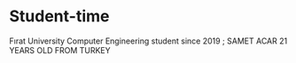 # Student-time
Fırat University Computer Engineering student since 2019 ;
SAMET ACAR 21 YEARS OLD
FROM TURKEY
